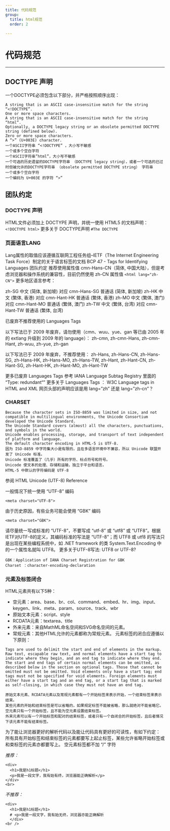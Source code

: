 ```yaml
---
title: 代码规范
group:
  title: html规范
  order: 2
  
---
```


# 代码规范

-------------------------

## DOCTYPE 声明
一个DOCTYPE必须包含以下部分，并严格按照顺序出现：
```
A string that is an ASCII case-insensitive match for the string “<!DOCTYPE”.
One or more space characters.
A string that is an ASCII case-insensitive match for the string “html”.
Optionally, a DOCTYPE legacy string or an obsolete permitted DOCTYPE string (defined below).
Zero or more space characters.
A “>” (U+003E) character.
一个ASCII字符串 “<!DOCTYPE” ，大小写不敏感
一个或多个空白字符
一个ASCII字符串”html”，大小写不敏感
一个可选的历史遗留的DOCTYPE字符串 （DOCTYPE legacy string），或者一个可选的已过时但被允许的DOCTYPE字符串 （obsolete permitted DOCTYPE string） 字符串
一个或多个空白字符
一个编码为 U+003E 的字符 “>”
```
## 团队约定
### DOCTYPE 声明
HTML文件必须加上 DOCTYPE 声明，并统一使用 HTML5 的文档声明：
`<!DOCTYPE html>`
更多关于 DOCTYPE声明 `#The DOCTYPE`

### 页面语言LANG
Lang属性的取值应该遵循互联网工程任务组–IETF（The Internet Engineering Task Force）制定的关于语言标签的文档 BCP 47 - Tags for Identifying Languages
团队约定
推荐使用属性值 cmn-Hans-CN（简体, 中国大陆），但是考虑浏览器和操作系统的兼容性，目前仍然使用 zh-CN 属性值
`<html lang="zh-CN">`
更多地区语言参考：

zh-SG 中文 (简体, 新加坡)   对应 cmn-Hans-SG 普通话 (简体, 新加坡)
zh-HK 中文 (繁体, 香港)     对应 cmn-Hant-HK 普通话 (繁体, 香港)
zh-MO 中文 (繁体, 澳门)     对应 cmn-Hant-MO 普通话 (繁体, 澳门)
zh-TW 中文 (繁体, 台湾)     对应 cmn-Hant-TW 普通话 (繁体, 台湾)

已废弃不推荐使用的 Languages Tags

以下写法已于 2009 年废弃，请勿使用（cmn、wuu、yue、gan 等已由 2005 年的 extlang 升级到 2009 年的 language）：
zh-cmn, zh-cmn-Hans, zh-cmn-Hant, zh-wuu, zh-yue, zh-gan

以下写法已于 2009 年废弃，不推荐使用：
zh-Hans, zh-Hans-CN, zh-Hans-SG, zh-Hans-HK, zh-Hans-MO, zh-Hans-TW, 
zh-Hant, zh-Hant-CN, zh-Hant-SG, zh-Hant-HK, zh-Hant-MO, zh-Hant-TW

更多已废弃 Languages Tags 参考 IANA Language Subtag Registry 里面的 “Type: redundant“”
更多关于 Languages Tags ：
W3C Language tags in HTML and XML
网页头部的声明应该是用 lang=”zh” 还是 lang=”zh-cn”？

### CHARSET
```
Because the character sets in ISO-8859 was limited in size, and not compatible in multilingual environments, the Unicode Consortium developed the Unicode Standard.
The Unicode Standard covers (almost) all the characters, punctuations, and symbols in the world.
Unicode enables processing, storage, and transport of text independent of platform and language.
The default character encoding in HTML-5 is UTF-8.
因为 ISO-8859 中字符集大小是有限的，且在多语言环境中不兼容，所以 Unicode 联盟开发了 Unicode 标准。
Unicode 标准覆盖了（几乎）所有的字符、标点符号和符号。
Unicode 使文本的处理、存储和运输，独立于平台和语言。
HTML-5 中默认的字符编码是 UTF-8
```
参阅 HTML Unicode (UTF-8) Reference

一般情况下统一使用 “UTF-8” 编码
```
<meta charset="UTF-8">
```
由于历史原因，有些业务可能会使用 “GBK” 编码
```
<meta charset="GBK">
```

请尽量统一写成标准的 “UTF-8”，不要写成 “utf-8” 或 “utf8” 或 “UTF8”。根据 IETF对UTF-8的定义，其编码标准的写法是 “UTF-8”；而 UTF8 或 utf8 的写法只是出现在某些编程系统中，如 .NET framework 的类 System.Text.Encoding 中的一个属性名就叫 UTF8。
更多关于UTF-8写法: UTF8 or UTF-8?
```
GBK：Application of IANA Charset Registration for GBK
Charset ：character-encoding-declaration
```

### 元素及标签闭合
HTML元素共有以下5种：
- 空元素：area、base、br、col、command、embed、hr、img、input、keygen、link、meta、param、source、track、wbr
- 原始文本元素：script、style
- RCDATA元素：textarea、title
- 外来元素：来自MathML命名空间和SVG命名空间的元素。
- 常规元素：其他HTML允许的元素都称为常规元素。
元素标签的闭合应遵循以下原则：
```
Tags are used to delimit the start and end of elements in the markup. Raw text, escapable raw text, and normal elements have a start tag to indicate where they begin, and an end tag to indicate where they end. The start and end tags of certain normal elements can be omitted, as described below in the section on optional tags. Those that cannot be omitted must not be omitted. Void elements only have a start tag; end tags must not be specified for void elements. Foreign elements must either have a start tag and an end tag, or a start tag that is marked as self-closing, in which case they must not have an end tag.

原始文本元素、RCDATA元素以及常规元素都有一个开始标签来表示开始，一个结束标签来表示结束。
某些元素的开始和结束标签是可以省略的，如果规定标签不能被省略，那么就绝对不能省略它。
空元素只有一个开始标签，且不能为空元素设置结束标签。
外来元素可以有一个开始标签和配对的结束标签，或者只有一个自闭合的开始标签，且后者情况下该元素不能有结束标签。
```

为了能让浏览器更好的解析代码以及能让代码具有更好的可读性，有如下约定：
所有具有开始标签和结束标签的元素都要写上起止标签，某些允许省略开始标签或和束标签的元素亦都要写上。
空元素标签都不加 “/” 字符

_推荐：_
```code
<div>    
  <h1>我是h1标题</h1>    
  <p>我是一段文字，我有始有终，浏览器能正确解析</p>
</div>	
<br>
```
_不推荐：_
```code
<div>    
  <h1>我是h1标题</h1>    
  # <p>我是一段文字，我有始无终，浏览器亦能正确解析
  </div>
<br />
```
